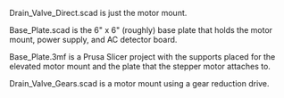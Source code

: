 Drain\_Valve\_Direct.scad is just the motor mount.

Base\_Plate.scad is the 6" x 6" (roughly) base plate that holds the motor
mount, power supply, and AC detector board.

Base\_Plate.3mf is a Prusa Slicer project with the supports placed for the
elevated motor mount and the plate that the stepper motor attaches to.

Drain\_Valve\_Gears.scad is a motor mount using a gear reduction drive.
